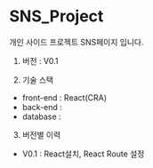 # SNS_Project

개인 사이드 프로젝트 SNS페이지 입니다.

1. 버전 : V0.1

2. 기술 스택

-   front-end : React(CRA)
-   back-end :
-   database :

3. 버전별 이력

-   V0.1 : React설치, React Route 설정
